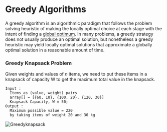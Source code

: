 # Greedy Algorithms  

A greedy algorithm is an algorithmic paradigm that follows the problem solving heuristic of making the locally optimal choice at each stage with the intent of finding a [global optimum](https://en.wikipedia.org/wiki/Maxima_and_minima). In many problems, a greedy strategy does not usually produce an optimal solution, but nonetheless a greedy heuristic may yield locally optimal solutions that approximate a globally optimal solution in a reasonable amount of time.  

### Greedy Knapsack Problem  

Given weights and values of *n* items, we need to put these items in a knapsack of capacity W to get the maximum total value in the knapsack.  
```
Input :
  Items as (value, weight) pairs
  array[] = [{60, 10}, {100, 20}, {120, 30}]
  Knapsack Capacity, W = 50;
Output :
  Maximum possible value = 220
  by taking items of weight 20 and 30 kg 
```

![Greedyknapsack](https://image.slidesharecdn.com/knapsackproblem-achchuthan-140506120412-phpapp02/95/greedy-knapsack-problem-by-y-achchuthan-5-638.jpg?cb=1399378079)  


